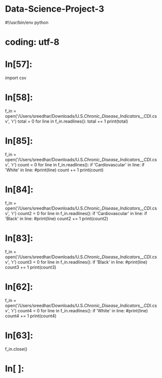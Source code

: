 # Data-Science-Project-3

#!/usr/bin/env python
# coding: utf-8

# In[57]:


import csv


# In[58]:


f_in = open('/Users/sreedhar/Downloads/U.S._Chronic_Disease_Indicators__CDI_.csv', 'r')
total = 0
for line in f_in.readlines():
    total += 1
print(total)


# In[85]:


f_in = open('/Users/sreedhar/Downloads/U.S._Chronic_Disease_Indicators__CDI_.csv', 'r')
count = 0
for line in f_in.readlines():
    if 'Cardiovascular' in line:
        if 'White' in line: 
            #print(line)
            count += 1
print(count)


# In[84]:


f_in = open('/Users/sreedhar/Downloads/U.S._Chronic_Disease_Indicators__CDI_.csv', 'r')
count2 = 0
for line in f_in.readlines():
    if 'Cardiovascular' in line:
        if 'Black' in line:
            #print(line)
            count2 += 1
print(count2)


# In[83]:


f_in = open('/Users/sreedhar/Downloads/U.S._Chronic_Disease_Indicators__CDI_.csv', 'r')
count3 = 0
for line in f_in.readlines():
    if 'Black' in line:
        #print(line)
        count3 += 1
print(count3)


# In[62]:


f_in = open('/Users/sreedhar/Downloads/U.S._Chronic_Disease_Indicators__CDI_.csv', 'r')
count4 = 0
for line in f_in.readlines():
    if 'White' in line:
        #print(line)
        count4 += 1
print(count4)


# In[63]:


f_in.close()


# In[ ]:




